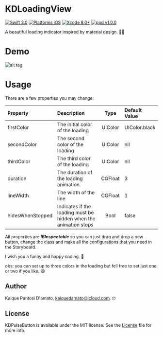 # KDLoadingView

[![Swift 3.0](https://img.shields.io/badge/Swift-3.0-orange.svg?style=flat)](https://developer.apple.com/swift/)
[![Platforms iOS](https://img.shields.io/badge/Platforms-iOS-lightgray.svg?style=flat)](https://developer.apple.com/swift/)
[![Xcode 8.0+](https://img.shields.io/badge/Xcode-8.0+-blue.svg?style=flat)](https://developer.apple.com/swift/)
[![pod v1.0.0](https://img.shields.io/badge/pod-v1.0.0-blue.svg)](https://cocoapods.org)

A beautiful loading indicator inspired by material design. 🤘🏻

# Demo

![alt tag](http://i.giphy.com/l44QxkFEfyVgnCl0I.gif)

# Usage

There are a few properties you may change:

| Property         | Description                                                      | Type    | Default Value |
|:-----------------|:-----------------------------------------------------------------|:-------:|:--------------|
| firstColor       | The initial color of the loading                                 | UIColor | UIColor.black |
| secondColor      | The second color of the loading                                  | UIColor | nil           |
| thirdColor       | The third color of the loading                                   | UIColor | nil           |
| duration         | The duration of the loading animation                            | CGFloat | 3             | 
| lineWidth        | The width of the line                                            | CGFloat | 1             |
| hidesWhenStopped | Indicates if the loading must be hidden when the animation stops | Bool    | false         |

All properties are ***IBInspectable*** so you can just drag and drop a new button, change the class and make all the configurations that you need in the Storyboard.

I wish you a funny and happy coding. 🚀

obs: you can set up to three colors in the loading but fell free to set just one or two if you like. 😄

## Author

Kaique Pantosi D'amato, kaiquedamato@icloud.com. 🤓

## License

KDPulseButton is available under the MIT license. See the [License](https://github.com/KaiqueDamato/KDLoadingView/blob/master/LICENSE) file for more info.
